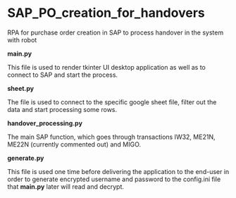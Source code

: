 # SAP_PO_creation_for_handovers
RPA for purchase order creation in SAP to process handover in the system with robot

**main.py**

This file is used to render tkinter UI desktop application as well as to connect to SAP and start the process.

**sheet.py**

The file is used to connect to the specific google sheet file, filter out the data and start processing some rows.

**handover_processing.py**

The main SAP function, which goes through transactions IW32, ME21N, ME22N (currently commented out) and MIGO.

**generate.py**

This file is used one time before delivering the application to the end-user in order to generate encrypted username and password to the config.ini file that **main.py** later will read and decrypt.
